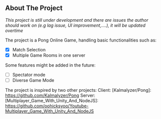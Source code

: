 ## About The Project

_This project is still under development and there are issues the author should work on (e.g lag issue, UI improvement,....), it will be updated overtime_

The project is a Pong Online Game, handling basic functionalities such as:
- [x] Match Selection
- [x] Multiple Game Rooms in one server

Some features might be added in the future:
- [ ] Spectator mode
- [ ] Diverse Game Mode

The project is inspired by two other projects:
Client: 
[Kalmalyzer/Pong]: https://github.com/Kalmalyzer/Pong
Server: 
[Multiplayer_Game_With_Unity_And_NodeJS]: https://github.com/oohicksyoo/Youtube-Multiplayer_Game_With_Unity_And_NodeJS
